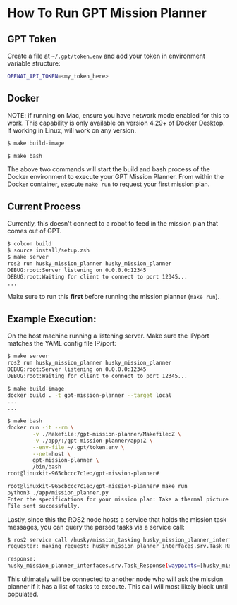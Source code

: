# How To Run GPT Mission Planner
## GPT Token
Create a file at `~/.gpt/token.env` and add your token in environment variable structure:
```bash
OPENAI_API_TOKEN=<my_token_here>
```

## Docker
NOTE: if running on Mac, ensure you have network mode enabled for this to work. This capability is only available on version 4.29+ of Docker Desktop.
If working in Linux, will work on any version.

```bash
$ make build-image
```

```bash
$ make bash
```

The above two commands will start the build and bash process of the Docker environment to execute your GPT Mission Planner.
From within the Docker container, execute `make run` to request your first mission plan.

## Current Process
Currently, this doesn't connect to a robot to feed in the mission plan that comes out of GPT.
```bash
$ colcon build
$ source install/setup.zsh
$ make server
ros2 run husky_mission_planner husky_mission_planner
DEBUG:root:Server listening on 0.0.0.0:12345
DEBUG:root:Waiting for client to connect to port 12345...
...
```
Make sure to run this **first** before running the mission planner (`make run`). 

## Example Execution:
On the host machine running a listening server. Make sure the IP/port matches the YAML config file IP/port:
```bash
$ make server
ros2 run husky_mission_planner husky_mission_planner
DEBUG:root:Server listening on 0.0.0.0:12345
DEBUG:root:Waiting for client to connect to port 12345...
```

```bash
$ make build-image
docker build . -t gpt-mission-planner --target local
...    
...

$ make bash
docker run -it --rm \
        -v ./Makefile:/gpt-mission-planner/Makefile:Z \
        -v ./app/:/gpt-mission-planner/app:Z \
        --env-file ~/.gpt/token.env \
        --net=host \
        gpt-mission-planner \
        /bin/bash
root@linuxkit-965cbccc7c1e:/gpt-mission-planner#

root@linuxkit-965cbccc7c1e:/gpt-mission-planner# make run
python3 ./app/mission_planner.py
Enter the specifications for your mission plan: Take a thermal picture of every other tree on the farm.
File sent successfully.
```

Lastly, since this the ROS2 node hosts a service that holds the mission task messages, you can query the parsed tasks via a service call:
```bash
$ ros2 service call /husky/mission_tasking husky_mission_planner_interfaces/srv/Task "{}"
requester: making request: husky_mission_planner_interfaces.srv.Task_Request()

response:
husky_mission_planner_interfaces.srv.Task_Response(waypoints=[husky_mission_planner_interfaces.msg.Waypoint(lat=37.266406, lon=-120.4201625, take_picture=True), husky_mission_planner_interfaces.msg.Waypoint(lat=37.266139, lon=-120.4201578, take_picture=True)])
```

This ultimately will be connected to another node who will ask the mission planner if it has a list of tasks to execute.
This call will most likely block until populated.